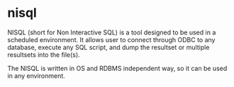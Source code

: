 # nisql

NISQL (short for Non Interactive SQL) is a tool designed to be used in a scheduled environment. It allows user to connect through ODBC to any database, execute any SQL script, and dump the resultset or multiple resultsets into the file(s).

The NISQL is written in OS and RDBMS independent way, so it can be used in any environment.

